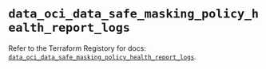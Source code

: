 # `data_oci_data_safe_masking_policy_health_report_logs`

Refer to the Terraform Registory for docs: [`data_oci_data_safe_masking_policy_health_report_logs`](https://registry.terraform.io/providers/oracle/oci/6.18.0/docs/data-sources/data_safe_masking_policy_health_report_logs).
